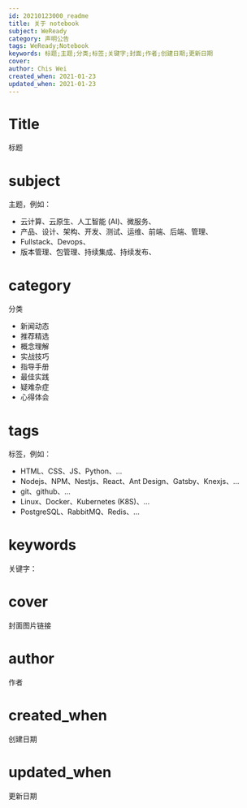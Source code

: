 ```yaml
---
id: 20210123000_readme
title: 关于 notebook
subject: WeReady
category: 声明公告
tags: WeReady;Notebook
keywords: 标题;主题;分类;标签;关键字;封面;作者;创建日期;更新日期
cover: 
author: Chis Wei
created_when: 2021-01-23
updated_when: 2021-01-23
---
```


# Title
标题

# subject
主题，例如：

- 云计算、云原生、人工智能 (AI)、微服务、
- 产品、设计、架构、开发、测试、运维、前端、后端、管理、
- Fullstack、Devops、
- 版本管理、包管理、持续集成、持续发布、

# category
分类

- 新闻动态
- 推荐精选
- 概念理解
- 实战技巧
- 指导手册
- 最佳实践
- 疑难杂症
- 心得体会

# tags
标签，例如：

- HTML、CSS、JS、Python、...
- Nodejs、NPM、Nestjs、React、Ant Design、Gatsby、Knexjs、...
- git、github、...
- Linux、Docker、Kubernetes (K8S)、...
- PostgreSQL、RabbitMQ、Redis、...

# keywords
关键字：

# cover
封面图片链接

# author
作者

# created_when
创建日期

# updated_when
更新日期
